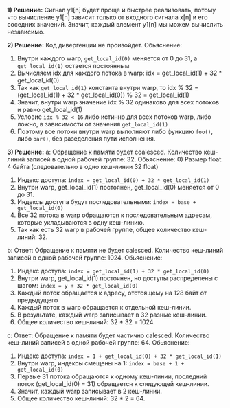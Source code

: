 **1) Решение:** 
Сигнал y1[n] будет проще и быстрее реализовать, потому что вычисление y1[n] зависит только от входного сигнала x[n] и его соседних значений. Значит, каждый элемент y1[n] мы можем вычислить независимо.

**2) Решение:**
Код дивергенции не произойдет.
Обьяснение:
1) Внутри каждого warp, ```get_local_id(0)``` меняется от 0 до 31, а ```get_local_id(1)``` остается постоянным
2) Вычисляем idx для каждого потока в warp: idx = get_local_id(1) + 32 * get_local_id(0)
3) Так как ```get_local_id(1)``` константа внутри warp, то idx % 32 = (get_local_id(1) + 32 * get_local_id(0)) % 32 = get_local_id(1)
4) Значит, внутри warp значение idx % 32 одинаково для всех потоков и равно get_local_id(1)
5) Условие ```idx % 32 < 16``` либо истинно для всех потоков warp, либо ложно, в зависимости от значения ```get_local_id(1)```
6) Поэтому все потоки внутри warp выполняют либо функцию ```foo()```, либо ```bar()```, без разеделения пути исполнения.

**3) Решение:**
a:
Обращение к памяти будет coalesced.
Количество кеш-линий записей в одной рабочей группе: 32.
Обьяснение:
0) Размер float: 4 байта (следовательно в одно кеш-линии 32 float)
1) Индекс доступа: ```index = get_local_id(0) + 32 * get_local_id(1)```
2) Внутри warp, get_local_id(1) постоянен, get_local_id(0) меняется от 0 до 31.
3) Индексы доступа будут последовательными: ```index = base + get_local_id(0)```
4) Все 32 потока в warp обращаются к последовательным адресам, которые укладываются в одну кеш-линию.
5) Так как есть 32 warp в рабочей группе, общее количество кеш-линий: 32.

b:
Ответ:
Обращение к памяти не будет calesced.
Количество кеш-линий записей в одной рабочей группе: 1024.
Обьяснение:
1) Индекс доступа: ```index = get_local_id(1) + 32 * get_local_id(0)```
2) Внутри warp, get_local_id(1) постоянен, но доступы распределены с шагом: ```index = y + 32 * get_local_id(0)```
3) Каждый поток обращается к адресу, отстоящему на 128 байт от предыдущего
4) Каждый поток в warp обращается к отдельной кеш-линии.
5) В результате, каждый warp записывает в 32 разные кеш-линии.
6) Общее количество кеш-линий: 32 * 32 = 1024.

c:
Ответ:
Обращение к памяти будет частично calesced.
Количество кеш-линий записей в одной рабочей группе: 64.
Обьяснение:
1) Индекс доступа: ```index = 1 + get_local_id(0) + 32 * get_local_id(1)```
2) Внутри warp, индексы смещены на 1: ```index = base + 1 + get_local_id(0)```
3) Первые 31 потока обращаются к одному кеш-линии, последний поток (get_local_id(0) = 31) обращается к следующей кеш-линии.
4) Значит, каждый warp записывает в 2 кеш-линии.
5) Общее количество кеш-линий: 32 * 2 = 64.